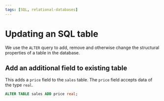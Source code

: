 ```yaml
---
tags: [SQL, relational-databases]
---
```


# Updating an SQL table

We use the `ALTER` query to add, remove and otherwise change the structural
properties of a table in the database.

## Add an additional field to existing table

This adds a `price` field to the `sales` table. The `price` field accepts data
of the type `real`.

```sql
ALTER TABLE sales ADD price real;
```
